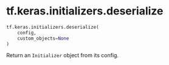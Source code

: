<div itemscope itemtype="http://developers.google.com/ReferenceObject">
<meta itemprop="name" content="tf.keras.initializers.deserialize" />
<meta itemprop="path" content="Stable" />
</div>

# tf.keras.initializers.deserialize

``` python
tf.keras.initializers.deserialize(
    config,
    custom_objects=None
)
```

Return an `Initializer` object from its config.